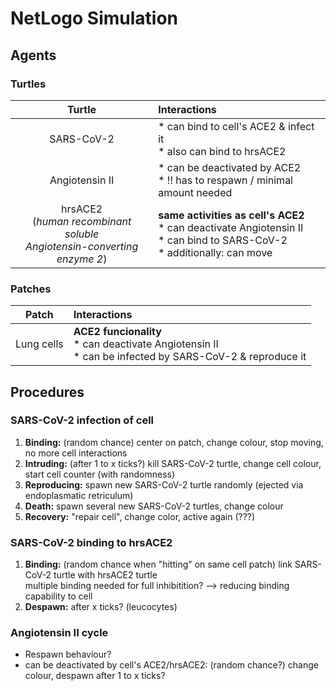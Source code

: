 # NetLogo Simulation

## Agents

### Turtles
Turtle | Interactions
:----: | :-----------
SARS-CoV-2 | * can bind to cell's ACE2 & infect it <br/> * also can bind to hrsACE2
Angiotensin II | * can be deactivated by ACE2 <br/> * !! has to respawn / minimal amount needed
hrsACE2 <br/> (_human recombinant soluble <br/> Angiotensin-converting enzyme 2_) | **same activities as cell's ACE2** <br/> * can deactivate Angiotensin II <br/> * can bind to SARS-CoV-2 <br/> * additionally: can move


### Patches
Patch | Interactions
:---: | :-----------
Lung cells | **ACE2 funcionality** <br/> * can deactivate Angiotensin II <br/> * can be infected by SARS-CoV-2 & reproduce it


## Procedures

### SARS-CoV-2 infection of cell

1. **Binding:** (random chance) center on patch, change colour, stop moving, no more cell interactions
2. **Intruding:** (after 1 to x ticks?) kill SARS-CoV-2 turtle, change cell colour, start cell counter (with randomness)
3. **Reproducing:** spawn new SARS-CoV-2 turtle randomly (ejected via endoplasmatic retriculum)
4. **Death:** spawn several new SARS-CoV-2 turtles, change colour
5. **Recovery:** "repair cell", change color, active again (???)

### SARS-CoV-2 binding to hrsACE2

1. **Binding:** (random chance when "hitting" on same cell patch) link SARS-CoV-2 turtle with hrsACE2 turtle  
    multiple binding needed for full inhibitition? --> reducing binding capability to cell
2. **Despawn:** after x ticks? (leucocytes)

### Angiotensin II cycle

* Respawn behaviour?
* can be deactivated by cell's ACE2/hrsACE2: (random chance?) change colour, despawn after 1 to x ticks?